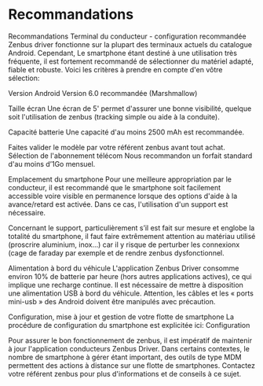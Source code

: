 # Recommandations

Recommandations
Terminal du conducteur - configuration recommandée
Zenbus driver fonctionne sur la plupart des terminaux actuels du catalogue Android. Cependant, Le smartphone étant destiné à une utilisation très fréquente, il est fortement recommandé de sélectionner du matériel adapté, fiable et robuste.
Voici les critères à prendre en compte d'en vôtre sélection:

Version Android
Version 6.0 recommandée (Marshmallow)

Taille écran
Une écran de 5' permet d'assurer une bonne visibilité, quelque soit l'utilisation de zenbus (tracking simple ou aide à la conduite).

Capacité batterie
Une capacité d'au moins 2500 mAh est recommandée.

Faites valider le modèle par votre référent zenbus avant tout achat.
Sélection de l'abonnement télécom
Nous recommandon un forfait standard d'au moins d’1Go mensuel.

Emplacement du smartphone
Pour une meilleure appropriation par le conducteur, il est recommandé que le smartphone soit facilement accessible voire visible en permanence lorsque des options d'aide à la avance/retard est activée. Dans ce cas, l'utilisation d'un support est nécessaire.

Concernant le support, particulièrement s’il est fait sur mesure et englobe la totalité du smartphone, il faut faire extrêmement attention au matériau utilisé (proscrire aluminium, inox…) car il y risque de perturber les connexionx (cage de faraday par exemple et de rendre zenbus dysfonctionnel.



Alimentation à bord du véhicule
L'application Zenbus Driver consomme environ 10% de batterie par heure (hors autres applications actives), ce qui implique une recharge continue. Il est nécessaire de mettre à disposition une alimentation USB à bord du véhicule. Attention, les câbles et les « ports mini-usb » des Android doivent être manipulés avec précaution.

Configuration, mise à jour et gestion de votre flotte de smartphone
La procédure de configuration du smartphone est explicitée ici: Configuration

Pour assurer le bon fonctionnement de zenbus, il est impératif de maintenir à jour l'application conducteurs Zenbus Driver. Dans certains contextes, le nombre de smartphone à gérer étant important, des outils de type MDM permettent des actions à distance sur une flotte de smartphones. Contactez votre référent zenbus pour plus d'informations et de conseils à ce sujet.
